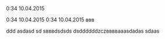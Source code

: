 0:34 10.04.2015

0:34 10.04.2015
0:34 10.04.2015
ввв

ddd
asdasd
sd
sвввdsdsds
dsddddddzczввввaaasdadas
sdaas